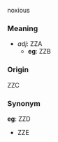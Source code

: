 noxious
### Meaning
+ _adj_: ZZA
    + __eg__: ZZB

### Origin

ZZC

### Synonym

__eg__: ZZD

+ ZZE


